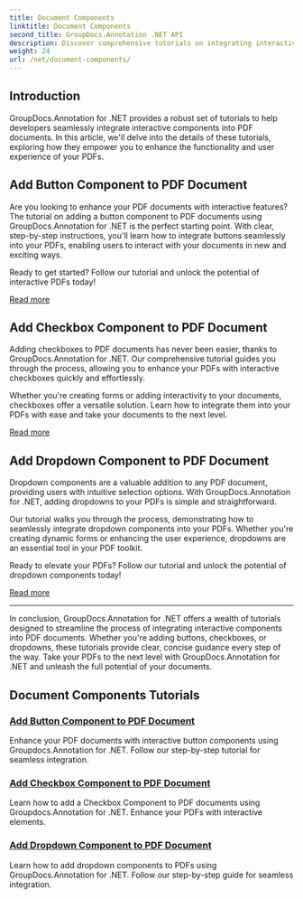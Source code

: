 ```yaml
---
title: Document Components
linktitle: Document Components
second_title: GroupDocs.Annotation .NET API
description: Discover comprehensive tutorials on integrating interactive components like buttons, checkboxes, and dropdowns into PDF documents using GroupDocs.Annotation .NET.
weight: 24
url: /net/document-components/
---
```

## Introduction

GroupDocs.Annotation for .NET provides a robust set of tutorials to help developers seamlessly integrate interactive components into PDF documents. In this article, we'll delve into the details of these tutorials, exploring how they empower you to enhance the functionality and user experience of your PDFs.

## Add Button Component to PDF Document

Are you looking to enhance your PDF documents with interactive features? The tutorial on adding a button component to PDF documents using GroupDocs.Annotation for .NET is the perfect starting point. With clear, step-by-step instructions, you'll learn how to integrate buttons seamlessly into your PDFs, enabling users to interact with your documents in new and exciting ways.

Ready to get started? Follow our tutorial and unlock the potential of interactive PDFs today!

[Read more](./add-button-component-to-pdf/)

## Add Checkbox Component to PDF Document

Adding checkboxes to PDF documents has never been easier, thanks to GroupDocs.Annotation for .NET. Our comprehensive tutorial guides you through the process, allowing you to enhance your PDFs with interactive checkboxes quickly and effortlessly.

Whether you're creating forms or adding interactivity to your documents, checkboxes offer a versatile solution. Learn how to integrate them into your PDFs with ease and take your documents to the next level.

[Read more](./add-checkbox-component-to-pdf/)

## Add Dropdown Component to PDF Document

Dropdown components are a valuable addition to any PDF document, providing users with intuitive selection options. With GroupDocs.Annotation for .NET, adding dropdowns to your PDFs is simple and straightforward.

Our tutorial walks you through the process, demonstrating how to seamlessly integrate dropdown components into your PDFs. Whether you're creating dynamic forms or enhancing the user experience, dropdowns are an essential tool in your PDF toolkit.

Ready to elevate your PDFs? Follow our tutorial and unlock the potential of dropdown components today!

[Read more](./add-dropdown-component-to-pdf/)

---

In conclusion, GroupDocs.Annotation for .NET offers a wealth of tutorials designed to streamline the process of integrating interactive components into PDF documents. Whether you're adding buttons, checkboxes, or dropdowns, these tutorials provide clear, concise guidance every step of the way. Take your PDFs to the next level with GroupDocs.Annotation for .NET and unleash the full potential of your documents.
## Document Components Tutorials
### [Add Button Component to PDF Document](./add-button-component-to-pdf/)
Enhance your PDF documents with interactive button components using Groupdocs.Annotation for .NET. Follow our step-by-step tutorial for seamless integration.
### [Add Checkbox Component to PDF Document](./add-checkbox-component-to-pdf/)
Learn how to add a Checkbox Component to PDF documents using Groupdocs.Annotation for .NET. Enhance your PDFs with interactive elements.
### [Add Dropdown Component to PDF Document](./add-dropdown-component-to-pdf/)
Learn how to add dropdown components to PDFs using GroupDocs.Annotation for .NET. Follow our step-by-step guide for seamless integration.